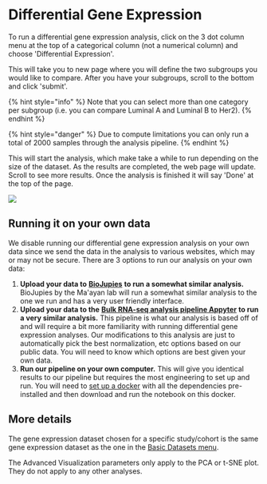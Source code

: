 # Differential Gene Expression

To run a differential gene expression analysis, click on the 3 dot column menu at the top of a categorical column \(not a numerical column\) and choose 'Differential Expression'.

This will take you to new page where you will define the two subgroups you would like to compare. After you have your subgroups, scroll to the bottom and click 'submit'.

{% hint style="info" %}
Note that you can select more than one category per subgroup \(i.e. you can compare Luminal A and Luminal B to Her2\).
{% endhint %}

{% hint style="danger" %}
Due to compute limitations you can only run a total of 2000 samples through the analysis pipeline.
{% endhint %}

This will start the analysis, which make take a while to run depending on the size of the dataset. As the results are completed, the web page will update. Scroll to see more results. Once the analysis is finished it will say 'Done' at the top of the page.

![](../.gitbook/assets/dea.gif)

## Running it on your own data

We disable running our differential gene expression analysis on your own data since we send the data in the analysis to various websites, which may or may not be secure. There are 3 options to run our analysis on your own data:

1. **Upload your data to** [**BioJupies**](https://maayanlab.cloud/biojupies/) **to run a somewhat similar analysis.** BioJupies by the Ma'ayan lab will run a somewhat similar analysis to the one we run and has a very user friendly interface.
2. **Upload your data to the** [**Bulk RNA-seq analysis pipeline Appyter**](https://appyters.maayanlab.cloud/#/Bulk_RNA_seq) **to run a very similar analysis.** This pipeline is what our analysis is based off of and will require a bit more familiarity with running differential gene expression analyses. Our modifications to this analysis are just to automatically pick the best normalization, etc options based on our public data. You will need to know which options are best given your own data.
3. **Run our pipeline on your own computer.** This will give you identical results to our pipeline but requires the most engineering to set up and run. You will need to [set up a docker](https://gallery.ecr.aws/f8e3p8q3/xena_de) with all the dependencies pre-installed and then download and run the notebook on this docker.

## More details

The gene expression dataset chosen for a specific study/cohort is the same gene expression dataset as the one in the [Basic Datasets menu](visual-spreadsheet/#selecting-a-dataset). 

The Advanced Visualization parameters only apply to the PCA or t-SNE plot. They do not apply to any other analyses.

